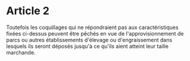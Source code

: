 # Article 2

Toutefois les coquillages qui ne répondraient pas aux caractéristiques fixées ci-dessus peuvent être pêchés en vue de l'approvisionnement de parcs ou autres établissements d'élevage ou d'engraissement dans lesquels ils seront déposés jusqu'à ce qu'ils aient atteint leur taille marchande.
